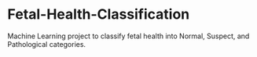 # Fetal-Health-Classification
Machine Learning project to classify fetal health into Normal, Suspect, and Pathological categories.
